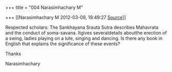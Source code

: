 +++
title = "004 Narasimhachary M"

+++
[[Narasimhachary M	2012-03-09, 19:49:27 [Source](https://groups.google.com/g/bvparishat/c/bXewHV8lccI)]]



  
Respected scholars: The Sankhayana Srauta Sutra describes Mahavrata and the conduct of soma-savana. Itgives severaldetails aboutthe erection of a swing, ladies playing on a lute, singing and dancing. Is there any book in English that explains the significance of these events?  
  
Thanks  
  
Narasimhachary  

